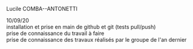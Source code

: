 Lucile COMBA--ANTONETTI  

10/09/20  
installation et prise en main de github et git (tests pull/push)  
prise de connaissance du travail à faire  
prise de connaissance des travaux réalisés par le groupe de l'an dernier  
